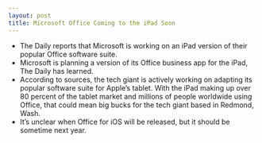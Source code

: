 ```yaml
---
layout: post
title: Microsoft Office Coming to the iPad Soon
---
```

* The Daily reports that Microsoft is working on an iPad version of their popular Office software suite.
* Microsoft is planning a version of its Office business app for the iPad, The Daily has learned.
* According to sources, the tech giant is actively working on adapting its popular software suite for Apple’s tablet. With the iPad making up over 80 percent of the tablet market and millions of people worldwide using Office, that could mean big bucks for the tech giant based in Redmond, Wash.
* It’s unclear when Office for iOS will be released, but it should be sometime next year.

